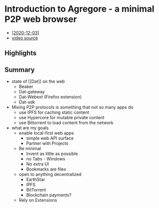 # Introduction to Agregore - a minimal P2P web browser

- [[2020-12-03]]
- [video source](https://www.youtube.com/watch?v=TnYKvOQB0ts)

## Highlights

## Summary

- state of [[Dat]] on the web
  - Beaker
  - Dat-gateway
  - Dat-Webext (Firefox extension)
  - Dat-sdk
- Mixing P2P protocols is something that not so many apps do
  - use IPFS for caching static content
  - use Hypercore for mutable private content
  - use Bittorrent to load content from the network
- what are my goals
  - enable local-first web apps
    - simple web API surface
    - Partner with Projects
  - Be minimal
    - Invent as little as possible
    - no Tabs - Windows
    - No extra UI
    - Bookmarks are files
  - open to anything decentralized
    - EarthStar
    - IPFS
    - BitTorrent
    - Blockchain payments?
  - Rely on Extensions

[//begin]: # "Autogenerated link references for markdown compatibility"
[2020-12-03]: journal/2020-12-03 "2020-12-03"
[//end]: # "Autogenerated link references"
